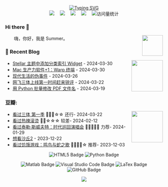 <div align="center">
    <a href="https://git.io/typing-svg">
        <img src="https://readme-typing-svg.demolab.com?font=Mansalva&duration=3000&pause=2000&color=9D81CB&center=true&vCenter=true&random=false&width=435&lines=You%E2%80%99re+being+watched." alt="Typing SVG" />
    </a>



<!-- profile logo 个人资料徽标 -->
  <div>
    <a href="https://infinitesum.github.io"><img src="https://img.shields.io/badge/Website-博客-blue?&style=for-the-badge" /></a>&emsp;
    <a href="https://infinitesum.github.io/subscribewebsite/"><img src="https://img.shields.io/badge/WeChat-1095 关注-282c34?&style=for-the-badge&labelColor=07c160" /></a>&emsp;
    <a href="https://space.bilibili.com/479603158"><img src="https://img.shields.io/badge/dynamic/json?url=https%3A%2F%2Fapi.swo.moe%2Fstats%2Fbilibili%2F479603158&query=count&color=282c34&label=Bilibili&labelColor=FE7398&logo=data%3Aimage%2Fpng%3Bbase64%2CiVBORw0KGgoAAAANSUhEUgAAAGAAAABgCAYAAADimHc4AAAD7ElEQVR4nO2dW9WrMBCFK6ESkFAJSKiESqgEHCABCZWAhEpAAhL2ecik5dDc%2FpXLBDLfWnlqy0xmJ5BMQnq5CIIgCIIgCIIgCIIgCEIBAHQAemYfrgCunD6wAKAHsEKxALgx+bCQD8%2FS9tmgVqeDr1lLigDgZvDhXso+K9TyTBQRwRJ8AHjntl0Flh5QRAQK%2FmKxPeayWx2OXpBNBKiHvi34b7T2MC4pAvW6twR%2FRwkRKPizBN8CgEcuESj4Lwm+BwBjahEk+H8EwJRKhOaCDzW8e1JLfkUUH1NgmR3XmHffHR1l+72BSs8d7w8U+JDAnZERQMcV+CtUi7dNqFqibB4J7vtrq7xKCuAasbTMXCL4T+5aVk6+2xHUrWdhruAR6HIJcOeu2UHI8zyAe2ytWfEdWz9PVvQ8YAmIQ5dDAB9LFsMVAv8oMO2zAGrC5WNIarRiAuKR9jYEd9pY08aa6uUzIHGRdkgKd8pY0yc1WjEBAqypDYoAG0QAZkQAZkQAZkQAZk4vANQenjsSzS3I%2FwcSbXU5jQBUkRtdf4Rar90v8kSv3+I3ffCCSpk8I%2Fw+lgDkdI%2Fv2rEp2CaiWm1AsDQLlDAD+dlFXLMeAaCSeLZdaSFE5VUQNot38cKuEeBgAsSuG0flVZBmEanbXfNQAsS0fgBYIn2fIu3%2FBBMHEyBmDXlFfA8IzeHb+Ems4WAChKykrVA9ZfsQTL57jXzRg4A5wC%2FA8N4ADiZAZwm2XjW75Qh2KOTfA0p4kygPw28OJcCVgn3nDnYo2EwEYRgGH0qAMyICMCMCMCMCMCMCMCMCMCMCfP3qwHDOQ4AAUekTk8FaBRihJnZdYbvtCGC7LvmkM63GjVDINPFrQgCq5ETXfmMzI90FXzPvfqt7x4rEu%2FZaEcCUxFvgz2zO+BUn6UkoaEEAsptiMSX5e8FoRYCN7cVgb4Vq7U%2FH50Pq4JNP7Qiw8UFnJwcK+tXy+Wj6PLEvPgHSHv5UgwA1IQIwwyFAyLJin9RoxYgAzAQIkPwNmf26busC+OIx5TDqo5nDT+F%2FSS%2F9CYzwb+No49zNy2evkYv0LywGGAXUvp6eSneycqOic0w20k7CNgKE7jJunSGLACTCxF27ylmQc98T5MQUH49swd+I0HPXslLKnT0N+wnkrTKi9JZL%2FL9i1SorMmdeQ4TQQ7OFMxIMzGD45w8nUL1im7efENZLJpgPSw0pfz0cdt4U3230Td%2FTvx2R6d2FrHhEWLkq5PELOMsRPHCPnAZGv1xJteL7jbJiaW3sB2nDvPC%2FosSYvjRQz4cJ6n7KO3rYQL7M+L6nVtfDVRAEQRAEQRAEQRAEIZ5%2FSAXmdfXaoQsAAAAASUVORK5CYII%3D&suffix=+%E5%85%B3%E6%B3%A8&cacheSeconds=3600&style=for-the-badge" /></a>&emsp;
    <a href="mailto:xqxusummer@163.com"><img src="https://img.shields.io/badge/Mail-邮箱-07c160?&style=for-the-badge" /></a>&emsp;
    <!-- visitor statistics logo 访问量统计徽标 -->
    <img src="https://komarev.com/ghpvc/?username=infinitesum&style=for-the-badge" alt="访问量统计" />
  </div>
</div>



### Hi there 👋

<img align="right" width="66" src="https://cdn.jsdelivr.net/gh/sun0225SUN/sun0225SUN/assets/images/jobs.png" />

<p>&emsp;&emsp;嗨，你好，我是 Summer。</p>


### 📃 Recent Blog
<img align="right" width="100" src="https://cdn.jsdelivr.net/gh/sun0225SUN/sun0225SUN/assets/images/astronaut.png" />


<!-- START_SECTION:blog -->
* <a href='https://infinitesum.github.io/Stellar%20%E4%B8%BB%E9%A2%98%E4%B8%AD%E6%B7%BB%E5%8A%A0%E5%88%86%E7%B1%BB%E7%B4%A2%E5%BC%95%20Widget/' target='_blank'>Stellar 主题中添加分类索引 Widget</a> - 2024-03-30
* <a href='https://infinitesum.github.io/Warp-terminal/' target='_blank'>Mac 生产力软件+1：Warp 终端</a> - 2024-03-30
* <a href='https://infinitesum.github.io/%E7%8E%B0%E4%BB%A3%E7%94%9F%E6%B4%BB%E7%9A%84%E4%BC%AA%E4%BA%8B%E4%BB%B6/' target='_blank'>现代生活的伪事件</a> - 2024-03-26
* <a href='https://infinitesum.github.io/%E7%BD%91%E9%A3%9E%E7%89%88%E4%B8%89%E4%BD%93%203%20Body%20Problem/' target='_blank'>网飞三体上线第一时间赶来锐评</a> - 2024-03-22
* <a href='https://infinitesum.github.io/%E7%94%A8%20Python%20%E6%89%B9%E9%87%8F%E4%BF%AE%E6%94%B9%20PDF%20%E6%96%87%E4%BB%B6%E5%90%8D/' target='_blank'>用 Python 批量修改 PDF 文件名</a> - 2024-03-19
<!-- END_SECTION:blog -->

### 豆瓣:

<img align="right" width="100" src="https://cdn.jsdelivr.net/gh/sun0225SUN/sun0225SUN/assets/images/technologist.png" />


<!-- START_SECTION:douban -->
* <a href='http://movie.douban.com/subject/35196946/' target='_blank'>看过三体 第一季</a> 🌟🌟🌟☆☆ 还行- 2024-03-22
* <a href='http://movie.douban.com/subject/36081094/' target='_blank'>看过热辣滚烫</a> 🌟🌟☆☆☆ 较差- 2024-02-12
* <a href='http://movie.douban.com/subject/36538847/' target='_blank'>看过泰勒·斯威夫特：时代巡回演唱会</a> 🌟🌟🌟🌟🌟 力荐- 2024-01-29
* <a href='http://movie.douban.com/subject/35575567/' target='_blank'>想看沙丘2</a> - 2023-12-22
* <a href='http://movie.douban.com/subject/34438298/' target='_blank'>看过饥饿游戏：鸣鸟与蛇之歌</a> 🌟🌟🌟🌟☆ 推荐- 2023-12-03
<!-- END_SECTION:douban -->


<div align="center" >

<!--  skill badge 技能徽章 -->


![HTML5 Badge](https://img.shields.io/badge/Stata-E34F26?logo=stata&logoColor=fff&style=for-the-badge)
![Python Badge](https://img.shields.io/badge/Python-3776AB?logo=python&logoColor=fff&style=for-the-badge)

![Matlab Badge](https://img.shields.io/badge/MATLAB-FF6900?logo=matlab&logoColor=fff&style=for-the-badge)
![Visual Studio Code Badge](https://img.shields.io/badge/VS%20Code-007ACC?logo=visualstudiocode&logoColor=fff&style=for-the-badge)
![LaTex Badge](https://img.shields.io/badge/LaTex-5C2D91?logo=latex&logoColor=fff&style=for-the-badge)
![GitHub Badge](https://img.shields.io/badge/GitHub-181717?logo=github&logoColor=fff&style=for-the-badge)

<!-- programming tool icon 编程工具图标 -->
<img src="https://skillicons.dev/icons?i=latex,matlab,python,git" /><br>

<br>

</div>
